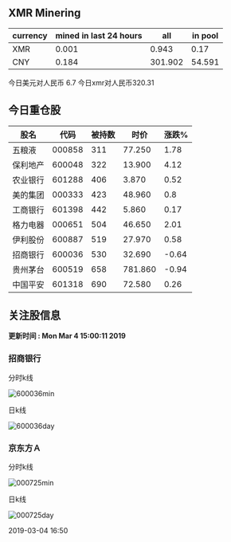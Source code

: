 ## XMR Minering

|currency|mined in last 24 hours|all|in pool|
|---|---|---|---|
|XMR|0.001|0.943|0.17|
|CNY|0.184|301.902|54.591|

今日美元对人民币 6.7	今日xmr对人民币320.31


## 今日重仓股 

|股名|代码|被持数|时价|涨跌%|
|---|---|---|---|---|
|五粮液|000858|311|77.250|1.78|
|保利地产|600048|322|13.900|4.12|
|农业银行|601288|406|3.870|0.52|
|美的集团|000333|423|48.960|0.8|
|工商银行|601398|442|5.860|0.17|
|格力电器|000651|504|46.650|2.01|
|伊利股份|600887|519|27.970|0.58|
|招商银行|600036|530|32.690|-0.64|
|贵州茅台|600519|658|781.860|-0.94|
|中国平安|601318|690|72.580|0.26|

## 关注股信息
**更新时间 : Mon Mar  4 15:00:11 2019**
### 招商银行 
分时k线

![600036min](http://image.sinajs.cn/newchart/min/n/sh600036.gif)

日k线

![600036day](http://image.sinajs.cn/newchart/daily/n/sh600036.gif)

### 京东方Ａ 
分时k线

![000725min](http://image.sinajs.cn/newchart/min/n/sz000725.gif)

日k线

![000725day](http://image.sinajs.cn/newchart/daily/n/sz000725.gif)

2019-03-04 16:50